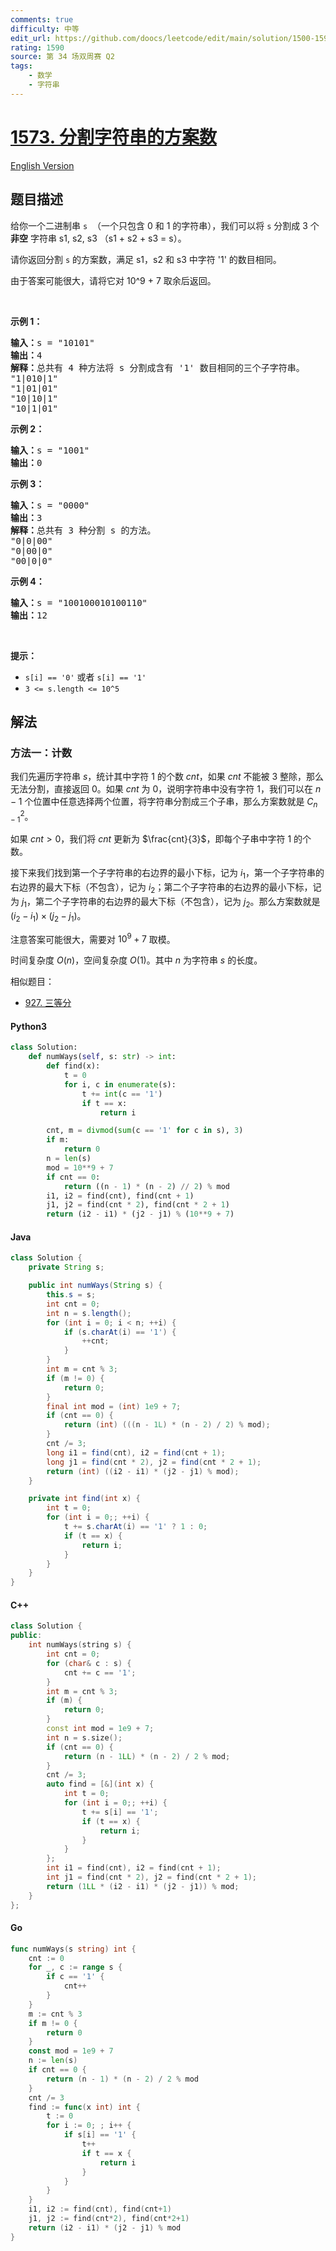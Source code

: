 ```yaml
---
comments: true
difficulty: 中等
edit_url: https://github.com/doocs/leetcode/edit/main/solution/1500-1599/1573.Number%20of%20Ways%20to%20Split%20a%20String/README.md
rating: 1590
source: 第 34 场双周赛 Q2
tags:
    - 数学
    - 字符串
---
```


<!-- problem:start -->

# [1573. 分割字符串的方案数](https://leetcode.cn/problems/number-of-ways-to-split-a-string)

[English Version](/solution/1500-1599/1573.Number%20of%20Ways%20to%20Split%20a%20String/README_EN.md)

## 题目描述

<!-- description:start -->

<p>给你一个二进制串&nbsp;<code>s</code>&nbsp; （一个只包含 0 和 1 的字符串），我们可以将 <code>s</code>&nbsp;分割成 3 个 <strong>非空</strong>&nbsp;字符串 s1, s2, s3 （s1 + s2 + s3 = s）。</p>

<p>请你返回分割&nbsp;<code>s</code>&nbsp;的方案数，满足 s1，s2 和 s3 中字符 &#39;1&#39; 的数目相同。</p>

<p>由于答案可能很大，请将它对 10^9 + 7 取余后返回。</p>

<p>&nbsp;</p>

<p><strong>示例 1：</strong></p>

<pre><strong>输入：</strong>s = &quot;10101&quot;
<strong>输出：</strong>4
<strong>解释：</strong>总共有 4 种方法将 s 分割成含有 &#39;1&#39; 数目相同的三个子字符串。
&quot;1|010|1&quot;
&quot;1|01|01&quot;
&quot;10|10|1&quot;
&quot;10|1|01&quot;
</pre>

<p><strong>示例 2：</strong></p>

<pre><strong>输入：</strong>s = &quot;1001&quot;
<strong>输出：</strong>0
</pre>

<p><strong>示例 3：</strong></p>

<pre><strong>输入：</strong>s = &quot;0000&quot;
<strong>输出：</strong>3
<strong>解释：</strong>总共有 3 种分割 s 的方法。
&quot;0|0|00&quot;
&quot;0|00|0&quot;
&quot;00|0|0&quot;
</pre>

<p><strong>示例 4：</strong></p>

<pre><strong>输入：</strong>s = &quot;100100010100110&quot;
<strong>输出：</strong>12
</pre>

<p>&nbsp;</p>

<p><strong>提示：</strong></p>

<ul>
	<li><code>s[i] == &#39;0&#39;</code>&nbsp;或者&nbsp;<code>s[i] == &#39;1&#39;</code></li>
	<li><code>3 &lt;= s.length &lt;= 10^5</code></li>
</ul>

<!-- description:end -->

## 解法

<!-- solution:start -->

### 方法一：计数

我们先遍历字符串 $s$，统计其中字符 $1$ 的个数 $cnt$，如果 $cnt$ 不能被 $3$ 整除，那么无法分割，直接返回 $0$。如果 $cnt$ 为 $0$，说明字符串中没有字符 $1$，我们可以在 $n-1$ 个位置中任意选择两个位置，将字符串分割成三个子串，那么方案数就是 $C_{n-1}^2$。

如果 $cnt \gt 0$，我们将 $cnt$ 更新为 $\frac{cnt}{3}$，即每个子串中字符 $1$ 的个数。

接下来我们找到第一个子字符串的右边界的最小下标，记为 $i_1$，第一个子字符串的右边界的最大下标（不包含），记为 $i_2$；第二个子字符串的右边界的最小下标，记为 $j_1$，第二个子字符串的右边界的最大下标（不包含），记为 $j_2$。那么方案数就是 $(i_2-i_1) \times (j_2-j_1)$。

注意答案可能很大，需要对 $10^9+7$ 取模。

时间复杂度 $O(n)$，空间复杂度 $O(1)$。其中 $n$ 为字符串 $s$ 的长度。

相似题目：

-   [927. 三等分](https://github.com/doocs/leetcode/blob/main/solution/0900-0999/0927.Three%20Equal%20Parts/README.md)

<!-- tabs:start -->

#### Python3

```python
class Solution:
    def numWays(self, s: str) -> int:
        def find(x):
            t = 0
            for i, c in enumerate(s):
                t += int(c == '1')
                if t == x:
                    return i

        cnt, m = divmod(sum(c == '1' for c in s), 3)
        if m:
            return 0
        n = len(s)
        mod = 10**9 + 7
        if cnt == 0:
            return ((n - 1) * (n - 2) // 2) % mod
        i1, i2 = find(cnt), find(cnt + 1)
        j1, j2 = find(cnt * 2), find(cnt * 2 + 1)
        return (i2 - i1) * (j2 - j1) % (10**9 + 7)
```

#### Java

```java
class Solution {
    private String s;

    public int numWays(String s) {
        this.s = s;
        int cnt = 0;
        int n = s.length();
        for (int i = 0; i < n; ++i) {
            if (s.charAt(i) == '1') {
                ++cnt;
            }
        }
        int m = cnt % 3;
        if (m != 0) {
            return 0;
        }
        final int mod = (int) 1e9 + 7;
        if (cnt == 0) {
            return (int) (((n - 1L) * (n - 2) / 2) % mod);
        }
        cnt /= 3;
        long i1 = find(cnt), i2 = find(cnt + 1);
        long j1 = find(cnt * 2), j2 = find(cnt * 2 + 1);
        return (int) ((i2 - i1) * (j2 - j1) % mod);
    }

    private int find(int x) {
        int t = 0;
        for (int i = 0;; ++i) {
            t += s.charAt(i) == '1' ? 1 : 0;
            if (t == x) {
                return i;
            }
        }
    }
}
```

#### C++

```cpp
class Solution {
public:
    int numWays(string s) {
        int cnt = 0;
        for (char& c : s) {
            cnt += c == '1';
        }
        int m = cnt % 3;
        if (m) {
            return 0;
        }
        const int mod = 1e9 + 7;
        int n = s.size();
        if (cnt == 0) {
            return (n - 1LL) * (n - 2) / 2 % mod;
        }
        cnt /= 3;
        auto find = [&](int x) {
            int t = 0;
            for (int i = 0;; ++i) {
                t += s[i] == '1';
                if (t == x) {
                    return i;
                }
            }
        };
        int i1 = find(cnt), i2 = find(cnt + 1);
        int j1 = find(cnt * 2), j2 = find(cnt * 2 + 1);
        return (1LL * (i2 - i1) * (j2 - j1)) % mod;
    }
};
```

#### Go

```go
func numWays(s string) int {
	cnt := 0
	for _, c := range s {
		if c == '1' {
			cnt++
		}
	}
	m := cnt % 3
	if m != 0 {
		return 0
	}
	const mod = 1e9 + 7
	n := len(s)
	if cnt == 0 {
		return (n - 1) * (n - 2) / 2 % mod
	}
	cnt /= 3
	find := func(x int) int {
		t := 0
		for i := 0; ; i++ {
			if s[i] == '1' {
				t++
				if t == x {
					return i
				}
			}
		}
	}
	i1, i2 := find(cnt), find(cnt+1)
	j1, j2 := find(cnt*2), find(cnt*2+1)
	return (i2 - i1) * (j2 - j1) % mod
}
```

<!-- tabs:end -->

<!-- solution:end -->

<!-- problem:end -->
